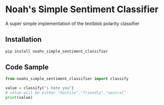 



# Noah's Simple Sentiment Classifier

A super simple implementation of the textblob polarity classifier

## Installation

```bash
pip install noahs_simple_sentiment_classifier
```

## Code Sample

```python
from noahs_simple_sentiment_classifier import classify

value = classify("i hate you")
# value will be either "hostile","friendly","neutral"
print(value)

```